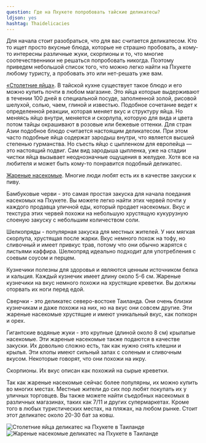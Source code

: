 ```yaml
---
question: Где на Пхукете попробовать тайские деликатесы?
ldjson: yes
hashtag: Thaidelicacies
---
```


Для начала стоит разобраться, что для вас считается деликатесом. Кто то ищет просто вкусные блюда, которые не страшно пробовать, а кому-то интересны различные жуки, скорпионы и то, что многие соотечественники не решаться попробовать никогда. Поэтому приведем небольшой список того, что можно легко найти на Пхукете любому туристу, а пробовать это или нет-решать уже вам.

[«Столетние яйца»](https://phuketfaq.ru/assets/images/blackegg.jpeg). В тайской кухне существует такое блюдо и его можно купить почти в любом магазине. Это яйца которые выдерживают в течении 100 дней в специальной посуде, заполненной золой, рисовой шелухой, солью, чаем, глиной и известью. Подобное сочетание ведет к определенной реакции, которая меняет вкус и структуру яйца. Но меняясь яйцо внутри, меняется и скорлупа, которую для вида и цвета потом тайцы окрашивают в розовые или бежевые оттенки. Для стран Азии подобное блюдо считается настоящим деликатесом. При этом часто подобные яйца содержат зародыш внутри, что является высшей степенью гурманства. Но съесть яйцо с цыпленком для европейца — это настоящий подвиг. Сам вид зародыша цыпленка, уже на стадии чистки яйца вызывает неоднозначные ощущения в желудке. Хотя все на любителя и может быть кому-то понравится подобный деликатес.

[Жареные насекомые](https://phuketfaq.ru/assets/images/friedinsects.jpeg). Многие люди любят есть их в качестве закуски к пиву.

Бамбуковые черви - это самая простая закуска для начала поедания насекомых на Пхукете. Вы можете легко найти этих червей почти у каждого продавца уличной еды, который продает насекомых. Вкус и текстура этих червей похожи на небольшую хрустящую кукурузную слоеную закуску с небольшим количеством соли.

Шелкопряды - популярная закуска для местных жителей. У них мягкая скорлупа, хрустящая после жарки. Вкус немного похож на тофу, но сливочный и имеет привкус трав, потому что они обычно жарятся с листьями каффира. Шелкопряд идеально подходит для употребления с соевым соусом и перцем.

Кузнечики полезны для здоровья и являются ценным источником белка и кальция. Каждый кузнечик имеет длину около 5-6 см. Жареные кузнечики на вкус немного похожи на хрустящие креветки. Вы должны оторвать их ноги перед едой.

Сверчки - это деликатес северо-востоке Таиланда. Они очень близки кузнечикам и даже похожи на них, но на вкус они совсем другие. Эти жареные насекомые хрустящие и имеют уникальный вкус, как попкорн и орех.

Гигантские водяные жуки - это крупные (длиной около 8 см) крылатые насекомые. Эти жареные насекомые также подаются в качестве закуски. Их довольно сложно есть, так как нужно снять клешни и крылья. Эти клопы имеют сильный запах с соленым и сливочным вкусом. Некоторые говорят, что они похожи на икру.

Скорпионы. Их вкус описан как похожий на сырые креветки.

Так как жареные насекомые сейчас более популярны, их можно купить во многих местах. Местные жители до сих пор любят покупать их у уличных торговцев. Вы также можете найти съедобных насекомых в различных магазинах, таких как 7/11 и других супермаркетах. Кроме того в любых туристических местах, на пляжах, на любом рынке. Стоит этот деликатес около 20-30 бат за ковш.

![Столетние яйца деликатес на Пхукете в Таиланде](https://phuketfaq.ru/assets/images/blackegg.jpeg)
![Жареные насекомые деликатес на Пхукете в Таиланде](https://phuketfaq.ru/assets/images/friedinsects.jpeg)
